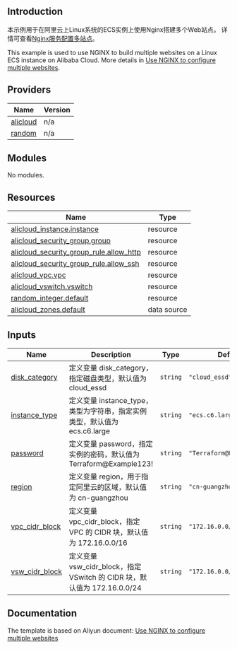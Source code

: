 ## Introduction

<!-- DOCS_DESCRIPTION_CN -->
本示例用于在阿里云上Linux系统的ECS实例上使用Nginx搭建多个Web站点。
详情可查看[Nginx服务配置多站点](https://help.aliyun.com/document_detail/171730.html)。
<!-- DOCS_DESCRIPTION_CN -->

<!-- DOCS_DESCRIPTION_EN -->
This example is used to use NGINX to build multiple websites on a Linux ECS instance on Alibaba Cloud.
More details in [Use NGINX to configure multiple websites](https://help.aliyun.com/document_detail/171730.html).
<!-- DOCS_DESCRIPTION_EN -->

<!-- BEGIN_TF_DOCS -->
## Providers

| Name | Version |
|------|---------|
| <a name="provider_alicloud"></a> [alicloud](#provider\_alicloud) | n/a |
| <a name="provider_random"></a> [random](#provider\_random) | n/a |

## Modules

No modules.

## Resources

| Name | Type |
|------|------|
| [alicloud_instance.instance](https://registry.terraform.io/providers/aliyun/alicloud/latest/docs/resources/instance) | resource |
| [alicloud_security_group.group](https://registry.terraform.io/providers/aliyun/alicloud/latest/docs/resources/security_group) | resource |
| [alicloud_security_group_rule.allow_http](https://registry.terraform.io/providers/aliyun/alicloud/latest/docs/resources/security_group_rule) | resource |
| [alicloud_security_group_rule.allow_ssh](https://registry.terraform.io/providers/aliyun/alicloud/latest/docs/resources/security_group_rule) | resource |
| [alicloud_vpc.vpc](https://registry.terraform.io/providers/aliyun/alicloud/latest/docs/resources/vpc) | resource |
| [alicloud_vswitch.vswitch](https://registry.terraform.io/providers/aliyun/alicloud/latest/docs/resources/vswitch) | resource |
| [random_integer.default](https://registry.terraform.io/providers/hashicorp/random/latest/docs/resources/integer) | resource |
| [alicloud_zones.default](https://registry.terraform.io/providers/aliyun/alicloud/latest/docs/data-sources/zones) | data source |

## Inputs

| Name | Description | Type | Default | Required |
|------|-------------|------|---------|:--------:|
| <a name="input_disk_category"></a> [disk\_category](#input\_disk\_category) | 定义变量 disk\_category，指定磁盘类型，默认值为 cloud\_essd | `string` | `"cloud_essd"` | no |
| <a name="input_instance_type"></a> [instance\_type](#input\_instance\_type) | 定义变量 instance\_type，类型为字符串，指定实例类型，默认值为 ecs.c6.large | `string` | `"ecs.c6.large"` | no |
| <a name="input_password"></a> [password](#input\_password) | 定义变量 password，指定实例的密码，默认值为 Terraform@Example123! | `string` | `"Terraform@Example123!"` | no |
| <a name="input_region"></a> [region](#input\_region) | 定义变量 region，用于指定阿里云的区域，默认值为 cn-guangzhou | `string` | `"cn-guangzhou"` | no |
| <a name="input_vpc_cidr_block"></a> [vpc\_cidr\_block](#input\_vpc\_cidr\_block) | 定义变量 vpc\_cidr\_block，指定 VPC 的 CIDR 块，默认值为 172.16.0.0/16 | `string` | `"172.16.0.0/16"` | no |
| <a name="input_vsw_cidr_block"></a> [vsw\_cidr\_block](#input\_vsw\_cidr\_block) | 定义变量 vsw\_cidr\_block，指定 VSwitch 的 CIDR 块，默认值为 172.16.0.0/24 | `string` | `"172.16.0.0/24"` | no |
<!-- END_TF_DOCS -->

## Documentation
<!-- docs-link --> 

The template is based on Aliyun document: [Use NGINX to configure multiple websites](https://help.aliyun.com/document_detail/171730.html) 

<!-- docs-link --> 